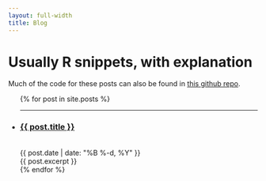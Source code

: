 ```yaml
---
layout: full-width
title: Blog
---
```


  <h1 class="content-listing-header sans">Usually R snippets, with explanation</h1>
  <p>Much of the code for these posts can also be found in <a href="http://github.com/jflournoy/misc-r-projects/">this github repo</a>.</p>
  <ul class="content-listing ">
    {% for post in site.posts %}      
        <li class="listing">
          <hr class="slender">
          <a href="{{ post.url | prepend: site.baseurl }}"><h3 class="contrast">{{ post.title }}</h3></a>
          <br><span class="smaller">{{ post.date | date: "%B %-d, %Y" }}</span>  <br/>
          <div>{{ post.excerpt }}</div> 
        </li>
    {% endfor %}
  </ul>


